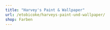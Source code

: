 ```yaml
---
title: "Harvey's Paint & Wallpaper"
url: /etobicoke/harveys-paint-und-wallpaper/
shop: Farben
---
```

